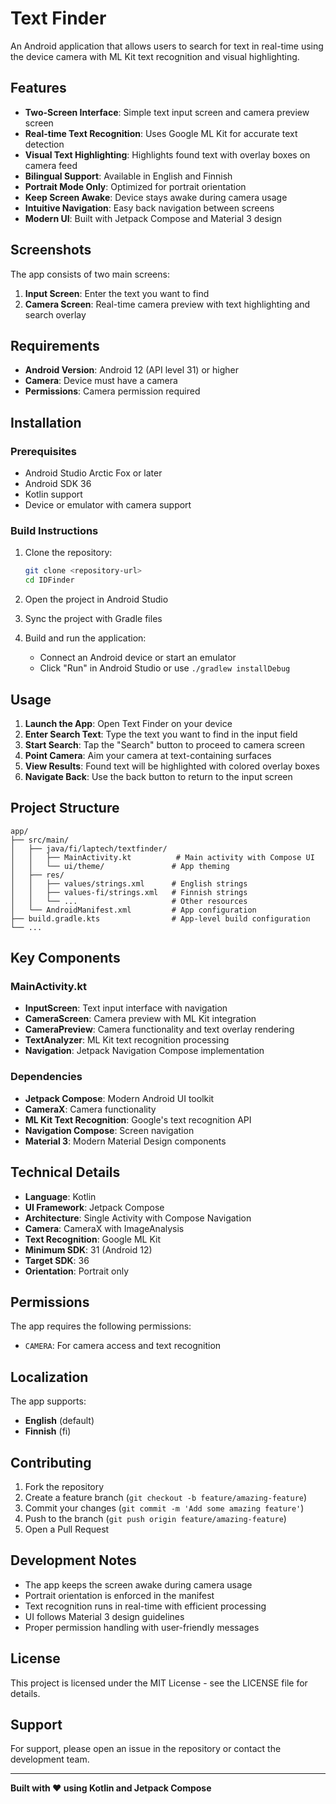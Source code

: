 # Text Finder

An Android application that allows users to search for text in real-time using the device camera with ML Kit text recognition and visual highlighting.

## Features

- **Two-Screen Interface**: Simple text input screen and camera preview screen
- **Real-time Text Recognition**: Uses Google ML Kit for accurate text detection
- **Visual Text Highlighting**: Highlights found text with overlay boxes on camera feed
- **Bilingual Support**: Available in English and Finnish
- **Portrait Mode Only**: Optimized for portrait orientation
- **Keep Screen Awake**: Device stays awake during camera usage
- **Intuitive Navigation**: Easy back navigation between screens
- **Modern UI**: Built with Jetpack Compose and Material 3 design

## Screenshots

The app consists of two main screens:
1. **Input Screen**: Enter the text you want to find
2. **Camera Screen**: Real-time camera preview with text highlighting and search overlay

## Requirements

- **Android Version**: Android 12 (API level 31) or higher
- **Camera**: Device must have a camera
- **Permissions**: Camera permission required

## Installation

### Prerequisites
- Android Studio Arctic Fox or later
- Android SDK 36
- Kotlin support
- Device or emulator with camera support

### Build Instructions

1. Clone the repository:
   ```bash
   git clone <repository-url>
   cd IDFinder
   ```

2. Open the project in Android Studio

3. Sync the project with Gradle files

4. Build and run the application:
   - Connect an Android device or start an emulator
   - Click "Run" in Android Studio or use `./gradlew installDebug`

## Usage

1. **Launch the App**: Open Text Finder on your device
2. **Enter Search Text**: Type the text you want to find in the input field
3. **Start Search**: Tap the "Search" button to proceed to camera screen
4. **Point Camera**: Aim your camera at text-containing surfaces
5. **View Results**: Found text will be highlighted with colored overlay boxes
6. **Navigate Back**: Use the back button to return to the input screen

## Project Structure

```
app/
├── src/main/
│   ├── java/fi/laptech/textfinder/
│   │   ├── MainActivity.kt          # Main activity with Compose UI
│   │   └── ui/theme/               # App theming
│   ├── res/
│   │   ├── values/strings.xml      # English strings
│   │   ├── values-fi/strings.xml   # Finnish strings
│   │   └── ...                     # Other resources
│   └── AndroidManifest.xml         # App configuration
├── build.gradle.kts                # App-level build configuration
└── ...
```

## Key Components

### MainActivity.kt
- **InputScreen**: Text input interface with navigation
- **CameraScreen**: Camera preview with ML Kit integration
- **CameraPreview**: Camera functionality and text overlay rendering
- **TextAnalyzer**: ML Kit text recognition processing
- **Navigation**: Jetpack Navigation Compose implementation

### Dependencies

- **Jetpack Compose**: Modern Android UI toolkit
- **CameraX**: Camera functionality
- **ML Kit Text Recognition**: Google's text recognition API
- **Navigation Compose**: Screen navigation
- **Material 3**: Modern Material Design components

## Technical Details

- **Language**: Kotlin
- **UI Framework**: Jetpack Compose
- **Architecture**: Single Activity with Compose Navigation
- **Camera**: CameraX with ImageAnalysis
- **Text Recognition**: Google ML Kit
- **Minimum SDK**: 31 (Android 12)
- **Target SDK**: 36
- **Orientation**: Portrait only

## Permissions

The app requires the following permissions:
- `CAMERA`: For camera access and text recognition

## Localization

The app supports:
- **English** (default)
- **Finnish** (fi)

## Contributing

1. Fork the repository
2. Create a feature branch (`git checkout -b feature/amazing-feature`)
3. Commit your changes (`git commit -m 'Add some amazing feature'`)
4. Push to the branch (`git push origin feature/amazing-feature`)
5. Open a Pull Request

## Development Notes

- The app keeps the screen awake during camera usage
- Portrait orientation is enforced in the manifest
- Text recognition runs in real-time with efficient processing
- UI follows Material 3 design guidelines
- Proper permission handling with user-friendly messages

## License

This project is licensed under the MIT License - see the LICENSE file for details.

## Support

For support, please open an issue in the repository or contact the development team.

---

**Built with ❤️ using Kotlin and Jetpack Compose**